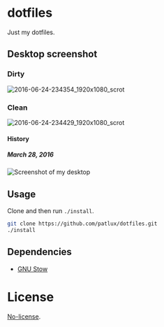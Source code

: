 # dotfiles
Just my dotfiles.

## Desktop screenshot

### Dirty

![2016-06-24-234354_1920x1080_scrot](https://cloud.githubusercontent.com/assets/4481570/16351411/acec2a50-3a65-11e6-9f6b-1f92425d9077.jpg)

### Clean

![2016-06-24-234429_1920x1080_scrot](https://cloud.githubusercontent.com/assets/4481570/16351414/b4909052-3a65-11e6-8842-fd1bd76384ef.jpg)

#### History

##### March 28, 2016

![Screenshot of my desktop](https://cloud.githubusercontent.com/assets/4481570/14090228/5a8940ac-f539-11e5-900b-d73ed2873d71.jpg)

## Usage

Clone and then run `./install`.

```sh
git clone https://github.com/patlux/dotfiles.git
./install
```

## Dependencies

- [GNU Stow](https://www.gnu.org/software/stow/manual/stow.html)


# License

[No-license](http://choosealicense.com/no-license/).
